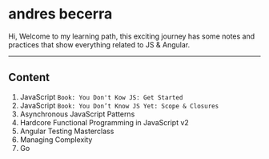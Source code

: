 #  andres becerra
Hi,  Welcome to my learning path, this exciting journey has some notes and practices that show everything related to JS & Angular.

***

## Content

1. JavaScript `Book: You Don't Kow JS: Get Started`  
2. JavaScript `Book: You Don’t Know JS Yet: Scope & Closures`
3. Asynchronous JavaScript Patterns
4. Hardcore Functional Programming in JavaScript v2
5. Angular Testing Masterclass
6. Managing Complexity
7. Go